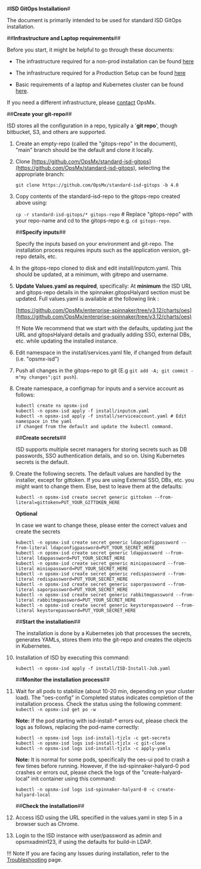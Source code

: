#**ISD GitOps Installation**#

The document is primarily intended to be used for standard ISD GitOps installation.
 
##**Infrastructure and Laptop requirements**##

Before you start, it might be helpful to go through these documents: 

* The infrastructure required for a non-prod installation can be found [here](https://docs.opsmx.com/release-history/previous-releases/isd-4.0/operator-manual/installation-and-configuration/isd-on-prem-pov-infrastructure-requirements)

* The infrastructure required for a Production Setup can be found [here](https://docs.opsmx.com/release-history/previous-releases/isd-4.0/operator-manual/installation-and-configuration/isd-on-prem-production-infrastructure-requirements)

* Basic requirements of a laptop and Kubernetes cluster can be found [here](https://docs.opsmx.com/release-history/previous-releases/isd-4.0/operator-manual/installation-and-configuration/environment-setup-for-opsmx-isd).

If you need a different infrastructure, please [contact](https://www.opsmx.com/contact/) OpsMx.


##**Create your git-repo**##

ISD stores all the configuration in a repo, typically a '**git repo**', though bitbucket, S3, and others are supported.

1. Create an empty-repo (called the "gitops-repo" in the document), "main" branch should be the default and clone it locally.

2. Clone [https://github.com/OpsMx/standard-isd-gitops](https://github.com/OpsMx/standard-isd-gitops), selecting the appropriate branch:

	```git clone https://github.com/OpsMx/standard-isd-gitops -b 4.0```

3. Copy contents of the standard-isd-repo to the gitops-repo created above using:

	```cp -r standard-isd-gitops/* gitops-repo``` # Replace "gitops-repo" with your repo-name and cd to the gitops-repo e.g. ```cd gitops-repo```.


	##**Specify inputs**##

	Specify the inputs based on your environment and git-repo. The installation process requires inputs such as the application version, git-repo details, etc.

4. In the gitops-repo cloned to disk and edit install/inputcm.yaml. This should be updated, at a minimum, with gitrepo and username.

5. **Update Values.yaml as required**, specifically: At **minimum** the ISD URL and gitops-repo details in the spinnaker.gitopsHalyard section must be updated. Full values.yaml is available at the following link : 

	[https://github.com/OpsMx/enterprise-spinnaker/tree/v3.12/charts/oes](https://github.com/OpsMx/enterprise-spinnaker/tree/v3.12/charts/oes)

	!!! Note
   		We recommend that we start with the defaults, updating just the URL and gitopsHalyard details and gradually adding SSO, external DBs, etc. while updating the installed instance.

6. Edit namespace in the install/services.yaml file, if changed from default (i.e. "opsmx-isd")

7. Push all changes in the gitops-repo to git (E.g ```git add -A; git commit -m"my changes";git push```).

8. Create namespace, a configmap for inputs and a service account as follows:

	```
	kubectl create ns opsmx-isd
	kubectl -n opsmx-isd apply -f install/inputcm.yaml
	kubectl -n opsmx-isd apply -f install/serviceaccount.yaml # Edit namespace in the yaml
	if changed from the default and update the kubectl command.
	```

	##**Create secrets**##

	ISD supports multiple secret managers for storing secrets such as DB passwords, SSO authentication details, and so on. Using Kubernetes secrets is the default.

9. Create the following secrets. The default values are handled by the installer, except for gittoken. If you are using External SSO, DBs, etc. you might want to change them. Else, best to leave them at the defaults:

	```
	kubectl -n opsmx-isd create secret generic gittoken --from-literal=gittoken=PUT_YOUR_GITTOKEN_HERE
	```


	**Optional**

	In case we want to change these, please enter the correct values and create the secrets

	```
	kubectl -n opsmx-isd create secret generic ldapconfigpassword --from-literal ldapconfigpassword=PUT_YOUR_SECRET_HERE
	kubectl -n opsmx-isd create secret generic ldappassword --from-literal ldappassword=PUT_YOUR_SECRET_HERE
	kubectl -n opsmx-isd create secret generic miniopassword --from-literal miniopassword=PUT_YOUR_SECRET_HERE
	kubectl -n opsmx-isd create secret generic redispassword --from-literal redispassword=PUT_YOUR_SECRET_HERE
	kubectl -n opsmx-isd create secret generic saporpassword --from-literal saporpassword=PUT_YOUR_SECRET_HERE
	kubectl -n opsmx-isd create secret generic rabbitmqpassword --from-literal rabbitmqpassword=PUT_YOUR_SECRET_HERE
	kubectl -n opsmx-isd create secret generic keystorepassword --from-literal keystorepassword=PUT_YOUR_SECRET_HERE
	```

	##**Start the installation**##

	The installation is done by a Kubernetes job that processes the secrets, generates YAMLs, stores them into the git-repo and creates the objects in Kubernetes.

10. Installation of ISD by executing this command:

	```kubectl -n opsmx-isd apply -f install/ISD-Install-Job.yaml```


	##**Monitor the installation process**##

11. Wait for all pods to stabilize (about 10-20 min, depending on your cluster load). The "oes-config" in Completed status indicates completion of the installation process. Check the status using the following comment: ```kubectl -n opsmx-isd get po -w```

	**Note:** If the pod starting with isd-install-* errors out, please check the logs as follows, replacing the pod-name correctly:

	```
	kubectl -n opsmx-isd logs isd-install-tjzlx -c get-secrets
	kubectl -n opsmx-isd logs isd-install-tjzlx -c git-clone
	kubectl -n opsmx-isd logs isd-install-tjzlx -c apply-yamls
	```

	**Note:** It is normal for some pods, specifically the oes-ui pod to crash a few times before running. However, if the isd-spinnaker-halyard-0 pod crashes or errors out, please check the logs of the "create-halyard-local" init container using this command:

	```kubectl -n opsmx-isd logs isd-spinnaker-halyard-0 -c create-halyard-local```


	##**Check the installation**##

12. Access ISD using the URL specified in the values.yaml in step 5 in a browser such as Chrome.

13. Login to the ISD instance with user/password as admin and opsmxadmin123, if using the defaults for build-in LDAP.

!!! Note
   	If you are facing any Issues during installation, refer to the [Troubleshooting](https://docs.opsmx.com/release-history/previous-releases/isd-4.0/additional-resources/troubleshooting#isd-gitops-installation-issues) page.






 
 









 

